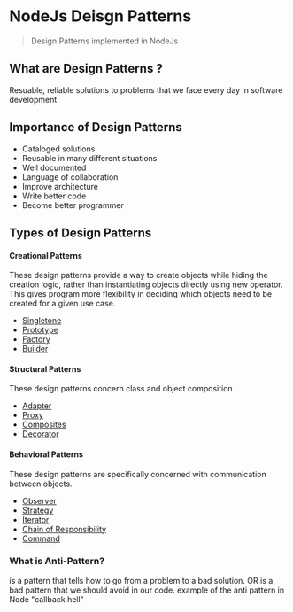 # NodeJs Deisgn Patterns

> Design Patterns implemented in NodeJs

## What are Design Patterns ?

Resuable, reliable solutions to problems that we face every day in software development

## Importance of Design Patterns

- Cataloged solutions
- Reusable in many different situations
- Well documented
- Language of collaboration
- Improve architecture
- Write better code
- Become better programmer

## Types of Design Patterns

#### Creational Patterns

These design patterns provide a way to create objects while hiding the creation logic, rather than instantiating objects directly using new operator. This gives program more flexibility in deciding which objects need to be created for a given use case.

- [Singletone](src/creational/singletone/README.md)
- [Prototype](src/creational/prototype/README.md)
- [Factory](src/creational/factory/README.md)
- [Builder](src/creational/builder/README.md)

#### Structural Patterns

These design patterns concern class and object composition

- [Adapter](src/structural/adapter/README.md)
- [Proxy](src/structural/proxy/README.md)
- [Composites](src/structural/composites/README.md)
- [Decorator](src/structural/decorator/README.md)

#### Behavioral Patterns

These design patterns are specifically concerned with communication between objects.

- [Observer](src/behavioral/observer/README.md)
- [Strategy](src/behavioral/strategy/README.md)
- [Iterator](src/behavioral/iterator/README.md)
- [Chain of Responsibility](src/behavioral/chain-of-responsibility/README.md)
- [Command](src/behavioral/command/README.md)

### What is Anti-Pattern?

is a pattern that tells how to go from a problem to a bad solution.
OR is a bad pattern that we should avoid in our code.
example of the anti pattern in Node "callback hell"
